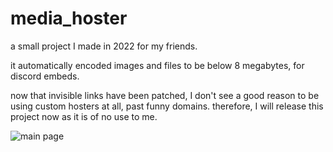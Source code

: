 # media_hoster

a small project I made in 2022 for my friends.

it automatically encoded images and files to be below 8 megabytes, for discord embeds.

now that invisible links have been patched, I don't see a good reason to be using custom hosters at all, past funny domains. therefore, I will release this project now as it is of no use to me.

![main page](https://i.imgur.com/QSuzLaI.png)
